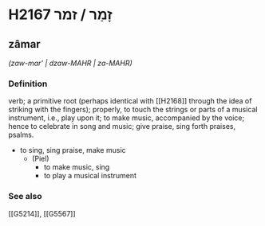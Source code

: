 # H2167 זָמַר / זמר

## zâmar

_(zaw-mar' | dzaw-MAHR | za-MAHR)_

### Definition

verb; a primitive root (perhaps identical with [[H2168]] through the idea of striking with the fingers); properly, to touch the strings or parts of a musical instrument, i.e., play upon it; to make music, accompanied by the voice; hence to celebrate in song and music; give praise, sing forth praises, psalms.

- to sing, sing praise, make music
    - (Piel)
        - to make music, sing
        - to play a musical instrument
### See also

[[G5214]], [[G5567]]

